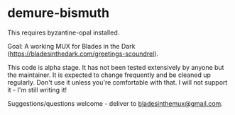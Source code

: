 # demure-bismuth

This requires byzantine-opal installed.

Goal: A working MUX for Blades in the Dark (https://bladesinthedark.com/greetings-scoundrel).

This code is alpha stage. It has not been tested extensively by anyone but the maintainer. It is expected to change frequently and be cleaned up regularly. Don't use it unless you're comfortable with that. I will not support it - I'm still writing it!

Suggestions/questions welcome - deliver to bladesinthemux@gmail.com.
